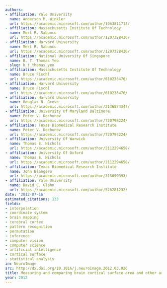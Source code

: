 ```yaml
---
authors:
- affiliation: Yale University
  name: Anderson M. Winkler
  url: https://academic.microsoft.com/author/1963811713/
- affiliation: Massachusetts Institute Of Technology
  name: Mert R. Sabuncu
  url: https://academic.microsoft.com/author/1207328436/
- affiliation: Harvard University
  name: Mert R. Sabuncu
  url: https://academic.microsoft.com/author/1207328436/
- affiliation: National University Of Singapore
  name: B. T. Thomas Yeo
  slug: b_t_thomas_yeo
- affiliation: Massachusetts Institute Of Technology
  name: Bruce Fischl
  url: https://academic.microsoft.com/author/610238476/
- affiliation: Harvard University
  name: Bruce Fischl
  url: https://academic.microsoft.com/author/610238476/
- affiliation: Harvard University
  name: Douglas N. Greve
  url: https://academic.microsoft.com/author/2136874347/
- affiliation: University Of Maryland Baltimore
  name: Peter V. Kochunov
  url: https://academic.microsoft.com/author/720798224/
- affiliation: Texas Biomedical Research Institute
  name: Peter V. Kochunov
  url: https://academic.microsoft.com/author/720798224/
- affiliation: University Of Warwick
  name: Thomas E. Nichols
  url: https://academic.microsoft.com/author/2112294658/
- affiliation: University Of Oxford
  name: Thomas E. Nichols
  url: https://academic.microsoft.com/author/2112294658/
- affiliation: Texas Biomedical Research Institute
  name: John Blangero
  url: https://academic.microsoft.com/author/315090393/
- affiliation: Yale University
  name: David C. Glahn
  url: https://academic.microsoft.com/author/526281232/
date: '2012-07-16'
estimated_citations: 133
fields:
- interpolation
- coordinate system
- brain mapping
- cerebral cortex
- pattern recognition
- permutation
- inference
- computer vision
- computer science
- artificial intelligence
- cortical surface
- statistical analysis
in: NeuroImage
src: http://dx.doi.org/10.1016/j.neuroimage.2012.03.026
title: Measuring and comparing brain cortical surface area and other areal quantities.
year: 2012
---
```

